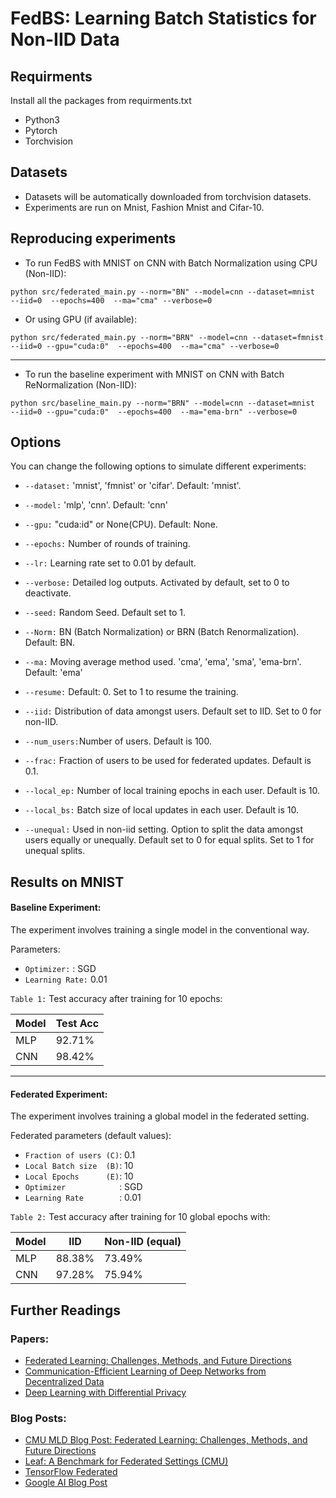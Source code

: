 # FedBS: Learning Batch Statistics for Non-IID Data


## Requirments
Install all the packages from requirments.txt
* Python3
* Pytorch
* Torchvision

## Datasets
* Datasets will be automatically downloaded from torchvision datasets.
* Experiments are run on Mnist, Fashion Mnist and Cifar-10.

## Reproducing experiments
* To run FedBS with MNIST on CNN with Batch Normalization using CPU (Non-IID):
```
python src/federated_main.py --norm="BN" --model=cnn --dataset=mnist  --iid=0  --epochs=400  --ma="cma" --verbose=0
```
* Or using GPU (if available):
```
python src/federated_main.py --norm="BRN" --model=cnn --dataset=fmnist  --iid=0 --gpu="cuda:0"  --epochs=400  --ma="cma" --verbose=0
```
-----


* To run the baseline experiment with MNIST on CNN with Batch ReNormalization (Non-IID):
```
python src/baseline_main.py --norm="BRN" --model=cnn --dataset=mnist  --iid=0 --gpu="cuda:0"  --epochs=400  --ma="ema-brn" --verbose=0
```


## Options
You can change the following options to simulate different experiments:

* ```--dataset:```  'mnist', 'fmnist' or 'cifar'. Default: 'mnist'.
* ```--model:```    'mlp', 'cnn'. Default: 'cnn'
* ```--gpu:```      "cuda:id" or None(CPU). Default: None.
* ```--epochs:```   Number of rounds of training.
* ```--lr:```       Learning rate set to 0.01 by default.
* ```--verbose:```  Detailed log outputs. Activated by default, set to 0 to deactivate.
* ```--seed:```     Random Seed. Default set to 1.
* ```--Norm:```     BN (Batch Normalization) or BRN (Batch Renormalization). Default: BN.
* ```--ma:```     Moving average method used. 'cma', 'ema', 'sma', 'ema-brn'. Default: 'ema'
* ```--resume:```     Default: 0. Set to 1 to resume the training.

* ```--iid:```      Distribution of data amongst users. Default set to IID. Set to 0 for non-IID.
* ```--num_users:```Number of users. Default is 100.
* ```--frac:```     Fraction of users to be used for federated updates. Default is 0.1.
* ```--local_ep:``` Number of local training epochs in each user. Default is 10.
* ```--local_bs:``` Batch size of local updates in each user. Default is 10.
* ```--unequal:```  Used in non-iid setting. Option to split the data amongst users equally or unequally. Default set to 0 for equal splits. Set to 1 for unequal splits.

## Results on MNIST
#### Baseline Experiment:
The experiment involves training a single model in the conventional way.

Parameters: <br />
* ```Optimizer:```    : SGD 
* ```Learning Rate:``` 0.01

```Table 1:``` Test accuracy after training for 10 epochs:

| Model | Test Acc |
| ----- | -----    |
|  MLP  |  92.71%  |
|  CNN  |  98.42%  |

----

#### Federated Experiment:
The experiment involves training a global model in the federated setting.

Federated parameters (default values):
* ```Fraction of users (C)```: 0.1 
* ```Local Batch size  (B)```: 10 
* ```Local Epochs      (E)```: 10 
* ```Optimizer            ```: SGD 
* ```Learning Rate        ```: 0.01 <br />

```Table 2:``` Test accuracy after training for 10 global epochs with:

| Model |    IID   | Non-IID (equal)|
| ----- | -----    |----            |
|  MLP  |  88.38%  |     73.49%     |
|  CNN  |  97.28%  |     75.94%     |


## Further Readings
### Papers:
* [Federated Learning: Challenges, Methods, and Future Directions](https://arxiv.org/abs/1908.07873)
* [Communication-Efficient Learning of Deep Networks from Decentralized Data](https://arxiv.org/abs/1602.05629)
* [Deep Learning with Differential Privacy](https://arxiv.org/abs/1607.00133)

### Blog Posts:
* [CMU MLD Blog Post: Federated Learning: Challenges, Methods, and Future Directions](https://blog.ml.cmu.edu/2019/11/12/federated-learning-challenges-methods-and-future-directions/)
* [Leaf: A Benchmark for Federated Settings (CMU)](https://leaf.cmu.edu/)
* [TensorFlow Federated](https://www.tensorflow.org/federated)
* [Google AI Blog Post](https://ai.googleblog.com/2017/04/federated-learning-collaborative.html)
